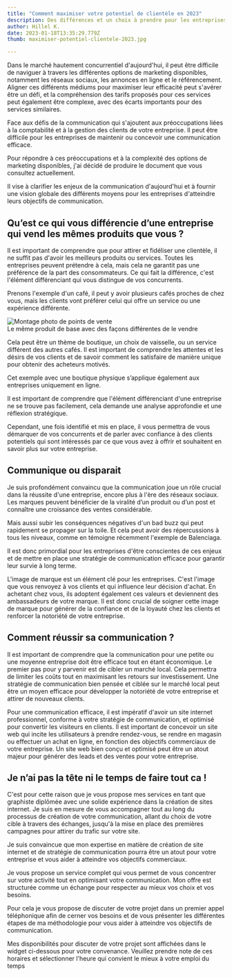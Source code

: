 ```yaml
---
title: "Comment maximiser votre potentiel de clientèle en 2023"
description: Des différences et un choix à prendre pour les entreprises
author: Hillel K.
date: 2023-01-18T13:35:29.779Z
thumb: maximiser-potentiel-clientele-2023.jpg

---
```


Dans le marché hautement concurrentiel d'aujourd'hui, il peut être difficile de naviguer à travers les différentes options de marketing disponibles, notamment les réseaux sociaux, les annonces en ligne et le référencement. Aligner ces différents médiums pour maximiser leur efficacité peut s'avérer être un défi, et la compréhension des tarifs proposés pour ces services peut également être complexe, avec des écarts importants pour des services similaires.

Face aux défis de la communication qui s'ajoutent aux préoccupations liées à la comptabilité et à la gestion des clients de votre entreprise. Il peut être difficile pour les entreprises de maintenir ou concevoir une communication efficace. 

Pour répondre à ces préoccupations et à la complexité des options de marketing disponibles, j'ai décidé de produire le document que vous consultez actuellement. 

Il vise à clarifier les enjeux de la communication d'aujourd'hui et à fournir une vision globale des différents moyens pour les entreprises d'atteindre leurs objectifs de communication.



## Qu’est ce qui vous différencie d’une entreprise qui vend les mêmes produits que vous ? 

Il est important de comprendre que pour attirer et fidéliser une clientèle, il ne suffit pas d'avoir les meilleurs produits ou services. Toutes les entreprises peuvent prétendre à cela, mais cela ne garantit pas une préférence de la part des consommateurs. Ce qui fait la différence, c'est l'élément différenciant qui vous distingue de vos concurrents.

Prenons l'exemple d'un café, il peut y avoir plusieurs cafés proches de chez vous, mais les clients vont préférer celui qui offre un service ou une expérience différente. 

<img class="rounded shadow max-w-3xl" src="/assets/img/cafe-differentes-presentation.jpg" alt="Montage photo de points de vente"/>
 <figcaption>Le même produit de base avec des façons différentes de le vendre</figcaption> 

Cela peut être un thème de boutique, un choix de vaisselle, ou un service différent des autres cafés. Il est important de comprendre les attentes et les désirs de vos clients et de savoir comment les satisfaire de manière unique pour obtenir des acheteurs motivés. 

Cet exemple avec une boutique physique s’applique également aux entreprises uniquement en ligne.




Il est important de comprendre que l'élément différenciant d'une entreprise ne se trouve pas facilement, cela demande une analyse approfondie et une réflexion stratégique. 

Cependant, une fois identifié et mis en place, il vous permettra de vous démarquer de vos concurrents et de parler avec confiance à des clients potentiels qui sont intéressés par ce que vous avez à offrir et souhaitent en savoir plus sur votre entreprise.


## Communique ou disparait

Je suis profondément convaincu que la communication joue un rôle crucial dans la réussite d'une entreprise, encore plus à l'ère des réseaux sociaux. Les marques peuvent bénéficier de la viralité d’un produit ou d’un post  et connaître une croissance des ventes considérable.

Mais aussi subir les conséquences négatives d'un bad buzz qui peut rapidement se propager sur la toile. Et cela peut avoir des répercussions à tous les niveaux, comme en témoigne récemment l'exemple de Balenciaga. 

Il est donc primordial pour les entreprises d'être conscientes de ces enjeux et de mettre en place une stratégie de communication efficace pour garantir leur survie à long terme.


L'image de marque est un élément clé pour les entreprises. C'est l'image que vous renvoyez à vos clients et qui influence leur décision d'achat. En achetant chez vous, ils adoptent également ces valeurs et deviennent des ambassadeurs de votre marque. Il est donc crucial de soigner cette image de marque pour générer de la confiance et de la loyauté chez les clients et renforcer la notoriété de votre entreprise.


## Comment réussir sa communication ? 

Il est important de comprendre que la communication pour une petite ou une moyenne entreprise doit être efficace tout en étant économique. Le premier pas pour y parvenir est de cibler un marché local. Cela permettra de limiter les coûts tout en maximisant les retours sur investissement. Une stratégie de communication bien pensée et ciblée sur le marché local peut être un moyen efficace pour développer la notoriété de votre entreprise et attirer de nouveaux clients.


Pour une communication efficace, il est impératif d'avoir un site internet professionnel, conforme à votre stratégie de communication, et optimisé pour convertir les visiteurs en clients. Il est important de concevoir un site web qui incite les utilisateurs à prendre rendez-vous, se rendre en magasin ou effectuer un achat en ligne, en fonction des objectifs commerciaux de votre entreprise. Un site web bien conçu et optimisé peut être un atout majeur pour générer des leads et des ventes pour votre entreprise.



## Je n’ai pas la tête ni le temps de faire tout ca !

C'est pour cette raison que je vous propose mes services en tant que graphiste diplômée avec une solide expérience dans la création de sites internet. Je suis en mesure de vous accompagner tout au long du processus de création de votre communication, allant du choix de votre cible à travers des échanges, jusqu'à la mise en place des premières campagnes pour attirer du trafic sur votre site. 

Je suis convaincue que mon expertise en matière de création de site internet et de stratégie de communication pourra être un atout pour votre entreprise et vous aider à atteindre vos objectifs commerciaux.

Je vous propose un service complet qui vous permet de vous concentrer sur votre activité tout en optimisant votre communication. Mon offre est structurée comme un échange pour respecter au mieux vos choix et vos besoins. 

Pour cela je vous propose de discuter de votre projet dans un premier appel téléphonique afin de cerner vos besoins et de vous présenter les différentes étapes de ma méthodologie pour vous aider à atteindre vos objectifs de communication.

Mes disponibilités pour discuter de votre projet sont affichées dans le widget ci-dessous pour votre convenance. Veuillez prendre note de ces horaires et sélectionner l'heure qui convient le mieux à votre emploi du temps


